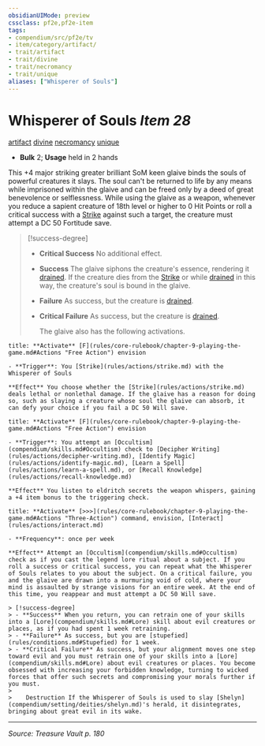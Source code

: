 ```yaml
---
obsidianUIMode: preview
cssclass: pf2e,pf2e-item
tags:
- compendium/src/pf2e/tv
- item/category/artifact/
- trait/artifact
- trait/divine
- trait/necromancy
- trait/unique
aliases: ["Whisperer of Souls"]
---
```

# Whisperer of Souls *Item 28*  
[artifact](rules/traits/artifact-gmg.md "Artifact Item Trait")  [divine](rules/traits/divine.md "Divine Tradition Trait")  [necromancy](rules/traits/necromancy.md "Necromancy School Trait")  [unique](rules/traits/unique.md "Unique Rarity Trait")  

- **Bulk** 2; **Usage** held in 2 hands

This +4 major striking greater brilliant SoM keen glaive binds the souls of powerful creatures it slays. The soul can't be returned to life by any means while imprisoned within the glaive and can be freed only by a deed of great benevolence or selflessness. While using the glaive as a weapon, whenever you reduce a sapient creature of 18th level or higher to 0 Hit Points or roll a critical success with a [Strike](rules/actions/strike.md) against such a target, the creature must attempt a DC 50 Fortitude save.

> [!success-degree] 
> - **Critical Success** No additional effect.
> - **Success** The glaive siphons the creature's essence, rendering it [drained](rules/conditions.md#Drained). If the creature dies from the [Strike](rules/actions/strike.md) or while [drained](rules/conditions.md#Drained) in this way, the creature's soul is bound in the glaive.
> - **Failure** As success, but the creature is [drained](rules/conditions.md#Drained).
> - **Critical Failure** As success, but the creature is [drained](rules/conditions.md#Drained).
>
>    The glaive also has the following activations.

```ad-embed-ability
title: **Activate** [F](rules/core-rulebook/chapter-9-playing-the-game.md#Actions "Free Action") envision

- **Trigger**: You [Strike](rules/actions/strike.md) with the Whisperer of Souls

**Effect** You choose whether the [Strike](rules/actions/strike.md) deals lethal or nonlethal damage. If the glaive has a reason for doing so, such as slaying a creature whose soul the glaive can absorb, it can defy your choice if you fail a DC 50 Will save.
```

```ad-embed-ability
title: **Activate** [F](rules/core-rulebook/chapter-9-playing-the-game.md#Actions "Free Action") envision

- **Trigger**: You attempt an [Occultism](compendium/skills.md#Occultism) check to [Decipher Writing](rules/actions/decipher-writing.md), [Identify Magic](rules/actions/identify-magic.md), [Learn a Spell](rules/actions/learn-a-spell.md), or [Recall Knowledge](rules/actions/recall-knowledge.md)

**Effect** You listen to eldritch secrets the weapon whispers, gaining a +4 item bonus to the triggering check.
```

```ad-embed-ability
title: **Activate** [>>>](rules/core-rulebook/chapter-9-playing-the-game.md#Actions "Three-Action") command, envision, [Interact](rules/actions/interact.md)

- **Frequency**: once per week

**Effect** Attempt an [Occultism](compendium/skills.md#Occultism) check as if you cast the legend lore ritual about a subject. If you roll a success or critical success, you can repeat what the Whisperer of Souls relates to you about the subject. On a critical failure, you and the glaive are drawn into a murmuring void of cold, where your mind is assaulted by strange visions for an entire week. At the end of this time, you reappear and must attempt a DC 50 Will save.

> [!success-degree] 
> - **Success** When you return, you can retrain one of your skills into a [Lore](compendium/skills.md#Lore) skill about evil creatures or places, as if you had spent 1 week retraining.
> - **Failure** As success, but you are [stupefied](rules/conditions.md#Stupefied) for 1 week.
> - **Critical Failure** As success, but your alignment moves one step toward evil and you must retrain one of your skills into a [Lore](compendium/skills.md#Lore) about evil creatures or places. You become obsessed with increasing your forbidden knowledge, turning to wicked forces that offer such secrets and compromising your morals further if you must.
>
>    Destruction If the Whisperer of Souls is used to slay [Shelyn](compendium/setting/deities/shelyn.md)'s herald, it disintegrates, bringing about great evil in its wake.
```


---
*Source: Treasure Vault p. 180*